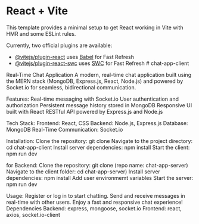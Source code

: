 # React + Vite

This template provides a minimal setup to get React working in Vite with HMR and some ESLint rules.

Currently, two official plugins are available:

- [@vitejs/plugin-react](https://github.com/vitejs/vite-plugin-react/blob/main/packages/plugin-react/README.md) uses [Babel](https://babeljs.io/) for Fast Refresh
- [@vitejs/plugin-react-swc](https://github.com/vitejs/vite-plugin-react-swc) uses [SWC](https://swc.rs/) for Fast Refresh
#   c h a t - a p p - c l i e n t 
 
 

Real-Time Chat Application
A modern, real-time chat application built using the MERN stack (MongoDB, Express.js, React, Node.js) and powered by Socket.io for seamless, bidirectional communication.

Features:
Real-time messaging with Socket.io
User authentication and authorization
Persistent message history stored in MongoDB
Responsive UI built with React
RESTful API powered by Express.js and Node.js

Tech Stack:
Frontend: React, CSS
Backend: Node.js, Express.js
Database: MongoDB
Real-Time Communication: Socket.io

Installation:
Clone the repository: git clone <repository-url>
Navigate to the project directory: cd chat-app-client
Install server dependencies: npm install
Start the client: npm run dev

for Backend:
Clone the repository: git clone <repository-url> (repo name: chat-app-server)
Navigate to the client folder: cd chat-app-server)
Install server dependencies: npm install
Add user environmemt variables
Start the server: npm run dev

Usage:
Register or log in to start chatting.
Send and receive messages in real-time with other users.
Enjoy a fast and responsive chat experience!
Dependencies
Backend: express, mongoose, socket.io
Frontend: react, axios, socket.io-client